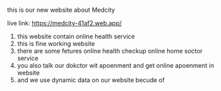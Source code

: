 this is our new website about Medcity


live link: https://medcity-41af2.web.app/


1. this website contain online health service 
2. this is fine working website 
3. there are some fetures online health checkup online home soctor service 
4. you also talk our dokctor wit apoenment and get online apoenment in website
5. and we use dynamic data on our website becude of 